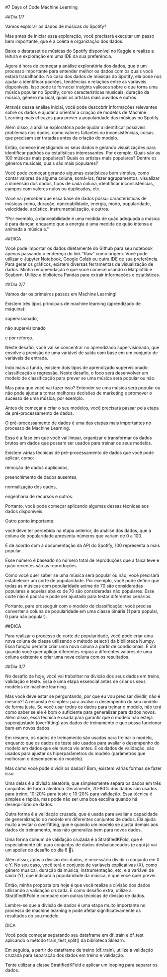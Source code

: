 #7 Days of Code Machine Learning



##Dia 1/7


Vamos explorar os dados de músicas do Spotify?


Mas antes de iniciar essa exploração, 
você precisará executar um passo bem importante, 
que é a coleta e organização dos dados.

Baixe o datataset de músicas do Spotify disponível no Kaggle e realize a leitura e exploração em uma IDE da sua preferência.

Agora é hora de começar a análise exploratória dos dados, que é um processo importante para entender melhor os dados com os quais você estará trabalhando.
No caso dos dados de músicas do Spotify, ela pode nos ajudar a identificar padrões, tendências e relações entre as variáveis disponíveis.
Isso pode te fornecer insights valiosos sobre o que torna uma música popular no Spotify, 
como características musicais, duração da música, gênero musical, quais os artistas mais ouvidos e outros.


Através dessa análise inicial, você pode descobrir informações relevantes sobre os dados
e ajudar a orientar a criação de modelos de Machine Learning mais eficazes para prever a popularidade das músicas no Spotify.


Além disso, a análise exploratória pode ajudar a identificar possíveis problemas nos dados, 
como valores faltantes ou inconsistências, coisas que precisam ser tratadas antes da criação do modelo.


Então, comece investigando os seus dados e gerando visualizações para identificar padrões ou estatísticas interessantes.
Por exemplo: 
Quais são as 100 músicas mais populares?
Quais os artistas mais populares? 
Dentre os gêneros musicais, quais são mais populares?


Você pode começar gerando algumas estatísticas bem simples, 
como contar valores de alguma coluna, 
somá-los, 
fazer agrupamentos, 
visualizar a dimensão dos dados,
tipos de cada coluna, 
identificar inconsistências,
campos com valores nulos ou duplicados, etc.


Você vai perceber que essa base de dados possui características de músicas como,
duração, danceabilidade, energia, modo, popularidade, velocidade, acústico, instrumentalização, e outros. 


"Por exemplo, a danceabilidade é uma medida de quão adequada a música é para dançar, 
enquanto que a energia é uma medida de quão intensa e animada a música é."



##DICA


Você pode importar os dados diretamente do Github para seu notebook apenas passando o endereço do link “Raw” como origem.
Você pode utilizar o Jupyter Notebook, Google Colab ou outra IDE de sua preferência.
Para gerar os gráficos, existem diversas ferramentas de visualização de dados. 
Minha recomendação é que você comece usando o Matplotlib e Seaborn.
Utilize a biblioteca Pandas para extrair informações e estatísticas. 




##Dia 2/7


Vamos dar os primeiros passos em Machine Learning!


Existem três tipos principais de machine learning (aprendizado de máquina):

supervisionado, 

não supervisionado 

e por reforço. 


Neste desafio, você vai se concentrar no aprendizado supervisionado, 
que envolve a previsão de uma variável de saída com base em um conjunto de variáveis de entrada.

Indo mais a fundo, existem dois tipos de aprendizado supervisionado: classificação e regressão. 
Neste desafio, o foco será desenvolver um modelo de classificação para prever se uma música será popular ou não.

Mas para que você vai fazer isso? 
Entender se uma música será popular ou não pode ajudar a tomar melhores decisões de marketing e promover o sucesso de uma música, por exemplo.

Antes de começar a criar o seu modelos, você precisará passar pela etapa de pré-processamento de dados. 

O pré-processamento de dados é uma das etapas mais importantes no processo de Machine Learning. 

Essa é a fase em que você vai limpar, organizar e transformar os dados brutos em dados que possam ser usados para treinar os seus modelos.


Existem várias técnicas de pré-processamento de dados que você pode aplicar, como: 

remoção de dados duplicados, 

preenchimento de dados ausentes, 

normalização dos dados, 

engenharia de recursos e outros. 


Portanto, você pode começar aplicando algumas dessas técnicas aos dados disponíveis.


Outro ponto importante: 

você deve ter percebido na etapa anterior, de análise dos dados, que a coluna de popularidade apresenta números que variam de 0 a 100.

E de acordo com a documentação da API do Spotify, 100 representa a mais popular. 

Esse número é baseado no número total de reproduções que a faixa teve e quão recentes são as reproduções.


Como você quer saber se uma música será popular ou não, você precisará estabelecer um corte de popularidade.
Por exemplo, você pode definir que todas as músicas com popularidade acima de 70 são consideradas populares e aquelas abaixo de 70 são consideradas não populares. 
Esse corte não é padrão e pode ser ajustado para testar diferentes cenários.


Portanto, para prosseguir com o modelo de classificação, você precisa converter a coluna de popularidade em uma classe binária (1 para popular, 0 para não popular).



##DICA


Para realizar o processo de corte de popularidade, 
você pode criar uma nova coluna de classe utilizando o método select() da bibllioteca Numpy. 
Essa função permite criar uma nova coluna a partir de condicionais. 
É útil quando você quer aplicar diferentes regras a diferentes valores de uma coluna existente e criar uma nova coluna com os resultados.



##Dia 3/7


No desafio de hoje, você vai trabalhar na divisão dos seus dados em treino, validação e teste. 
Essa é uma etapa essencial antes de criar os seus modelos de machine learning.

Mas você deve estar se perguntando, por que eu vou precisar dividir, não é mesmo?! 
A resposta é simples: para avaliar o desempenho do seu modelo de forma justa. 
Se você usar todos os dados para treinar o modelo, não terá como saber se ele é bom o suficiente para generalizar para dados novos.
Além disso, essa técnica é usada para garantir que o modelo não esteja superajustado (overfitting) aos dados de treinamento e que possa funcionar bem em novos dados.

Em resumo, os dados de treinamento são usados para treinar o modelo, 
enquanto que os dados de teste são usados para avaliar o desempenho do modelo em dados que ele nunca viu antes. 
E os dados de validação, são usados para ajustar os hiperparâmetros do modelo (parâmetros que melhoram o desempenho do modelo).

Mas como você pode dividir os dados? Bom, existem várias formas de fazer isso.

Uma delas é a divisão aleatória, que simplesmente separa os dados em três conjuntos de forma aleatória.
Geralmente, 70-80% dos dados são usados para treino, 10-20% para teste e 10-20% para validação. 
Essa técnica é simples e rápida, mas pode não ser uma boa escolha quando há desequilíbrio de dados.

Outra forma é a validação cruzada, que é usada para avaliar a capacidade de generalização do modelo em diferentes conjuntos de dados. 
Ela ajuda muito a evitar o overfitting, que é quando um modelo se ajusta demais aos dados de treinamento, mas não generaliza bem para novos dados.

Uma forma comum de validação cruzada é a StratifiedKFold, 
que é especialmente útil para conjuntos de dados desbalanceados (e aqui já vai um spoiler do desafio do dia 6 👀).

Além disso, após a divisão dos dados, é necessário dividir o conjunto em X e Y. 
No seu caso, você terá o conjunto de variáveis explicativas (X), como gênero musical, duração da música, instrumentação, etc,
e a variável de saída (Y), que indicará a popularidade da música, e que você quer prever.

Então, minha proposta pra hoje é que você realize a divisão dos dados utilizando a validação cruzada.
E como desafio extra, utilize a StratifiedKFold e compare com outras técnicas de divisão de dados.

Lembre-se que a divisão de dados é uma etapa muito importante no processo de machine learning
e pode afetar significativamente os resultados do seu modelo.


DICA

Você pode começar separando seu dataframe em df_train e df_test aplicando o método train_test_split() da biblioteca Sklearn.

Em seguida, a partir do dataframe de treino (df_train), 
utilize a validação cruzada para separação dos dados em treino e validação.

Tente utilizar a classe StratifiedKFold e aplicar um looping para separar os dados.

